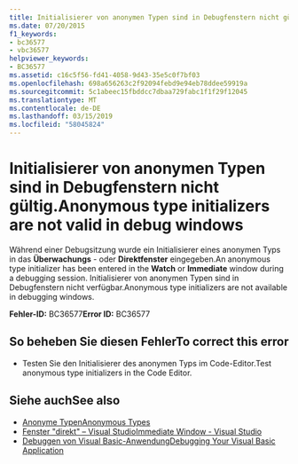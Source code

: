 ```yaml
---
title: Initialisierer von anonymen Typen sind in Debugfenstern nicht gültig.
ms.date: 07/20/2015
f1_keywords:
- bc36577
- vbc36577
helpviewer_keywords:
- BC36577
ms.assetid: c16c5f56-fd41-4058-9d43-35e5c0f7bf03
ms.openlocfilehash: 698a656263c2f92094febd9e94eb78ddee59919a
ms.sourcegitcommit: 5c1abeec15fbddcc7dbaa729fabc1f1f29f12045
ms.translationtype: MT
ms.contentlocale: de-DE
ms.lasthandoff: 03/15/2019
ms.locfileid: "58045824"
---
```

# <a name="anonymous-type-initializers-are-not-valid-in-debug-windows"></a><span data-ttu-id="4a558-102">Initialisierer von anonymen Typen sind in Debugfenstern nicht gültig.</span><span class="sxs-lookup"><span data-stu-id="4a558-102">Anonymous type initializers are not valid in debug windows</span></span>
<span data-ttu-id="4a558-103">Während einer Debugsitzung wurde ein Initialisierer eines anonymen Typs in das **Überwachungs** - oder **Direktfenster** eingegeben.</span><span class="sxs-lookup"><span data-stu-id="4a558-103">An anonymous type initializer has been entered in the **Watch** or **Immediate** window during a debugging session.</span></span> <span data-ttu-id="4a558-104">Initialisierer von anonymen Typen sind in Debugfenstern nicht verfügbar.</span><span class="sxs-lookup"><span data-stu-id="4a558-104">Anonymous type initializers are not available in debugging windows.</span></span>  
  
 <span data-ttu-id="4a558-105">**Fehler-ID:** BC36577</span><span class="sxs-lookup"><span data-stu-id="4a558-105">**Error ID:** BC36577</span></span>  
  
## <a name="to-correct-this-error"></a><span data-ttu-id="4a558-106">So beheben Sie diesen Fehler</span><span class="sxs-lookup"><span data-stu-id="4a558-106">To correct this error</span></span>  
  
-   <span data-ttu-id="4a558-107">Testen Sie den Initialisierer des anonymen Typs im Code-Editor.</span><span class="sxs-lookup"><span data-stu-id="4a558-107">Test anonymous type initializers in the Code Editor.</span></span>  
  
## <a name="see-also"></a><span data-ttu-id="4a558-108">Siehe auch</span><span class="sxs-lookup"><span data-stu-id="4a558-108">See also</span></span>

- [<span data-ttu-id="4a558-109">Anonyme Typen</span><span class="sxs-lookup"><span data-stu-id="4a558-109">Anonymous Types</span></span>](../../visual-basic/programming-guide/language-features/objects-and-classes/anonymous-types.md)
- [<span data-ttu-id="4a558-110">Fenster "direkt" – Visual Studio</span><span class="sxs-lookup"><span data-stu-id="4a558-110">Immediate Window - Visual Studio</span></span>](/visualstudio/ide/reference/immediate-window)
- [<span data-ttu-id="4a558-111">Debuggen von Visual Basic-Anwendung</span><span class="sxs-lookup"><span data-stu-id="4a558-111">Debugging Your Visual Basic Application</span></span>](../../visual-basic/developing-apps/debugging.md)
